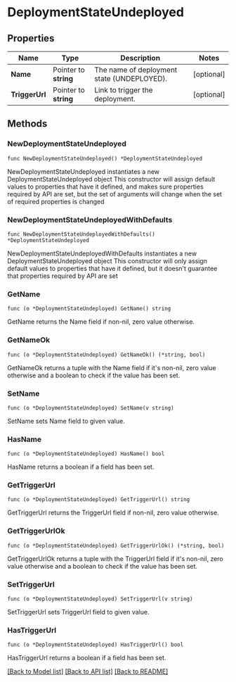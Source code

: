 # DeploymentStateUndeployed

## Properties

Name | Type | Description | Notes
------------ | ------------- | ------------- | -------------
**Name** | Pointer to **string** | The name of deployment state (UNDEPLOYED). | [optional] 
**TriggerUrl** | Pointer to **string** | Link to trigger the deployment. | [optional] 

## Methods

### NewDeploymentStateUndeployed

`func NewDeploymentStateUndeployed() *DeploymentStateUndeployed`

NewDeploymentStateUndeployed instantiates a new DeploymentStateUndeployed object
This constructor will assign default values to properties that have it defined,
and makes sure properties required by API are set, but the set of arguments
will change when the set of required properties is changed

### NewDeploymentStateUndeployedWithDefaults

`func NewDeploymentStateUndeployedWithDefaults() *DeploymentStateUndeployed`

NewDeploymentStateUndeployedWithDefaults instantiates a new DeploymentStateUndeployed object
This constructor will only assign default values to properties that have it defined,
but it doesn't guarantee that properties required by API are set

### GetName

`func (o *DeploymentStateUndeployed) GetName() string`

GetName returns the Name field if non-nil, zero value otherwise.

### GetNameOk

`func (o *DeploymentStateUndeployed) GetNameOk() (*string, bool)`

GetNameOk returns a tuple with the Name field if it's non-nil, zero value otherwise
and a boolean to check if the value has been set.

### SetName

`func (o *DeploymentStateUndeployed) SetName(v string)`

SetName sets Name field to given value.

### HasName

`func (o *DeploymentStateUndeployed) HasName() bool`

HasName returns a boolean if a field has been set.

### GetTriggerUrl

`func (o *DeploymentStateUndeployed) GetTriggerUrl() string`

GetTriggerUrl returns the TriggerUrl field if non-nil, zero value otherwise.

### GetTriggerUrlOk

`func (o *DeploymentStateUndeployed) GetTriggerUrlOk() (*string, bool)`

GetTriggerUrlOk returns a tuple with the TriggerUrl field if it's non-nil, zero value otherwise
and a boolean to check if the value has been set.

### SetTriggerUrl

`func (o *DeploymentStateUndeployed) SetTriggerUrl(v string)`

SetTriggerUrl sets TriggerUrl field to given value.

### HasTriggerUrl

`func (o *DeploymentStateUndeployed) HasTriggerUrl() bool`

HasTriggerUrl returns a boolean if a field has been set.


[[Back to Model list]](../README.md#documentation-for-models) [[Back to API list]](../README.md#documentation-for-api-endpoints) [[Back to README]](../README.md)


